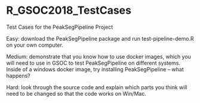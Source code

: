 # R_GSOC2018_TestCases
Test Cases for the PeakSegPipeline Project

Easy: download the PeakSegPipeline package and run test-pipeline-demo.R on your own computer. 

Medium: demonstrate that you know how to use docker images, which you will need to use in GSOC to test PeakSegPipeline on different systems. Inside of a windows docker image, try installing PeakSegPipeline – what happens?

Hard: look through the source code and explain which parts you think will need to be changed so that the code works on Win/Mac.
